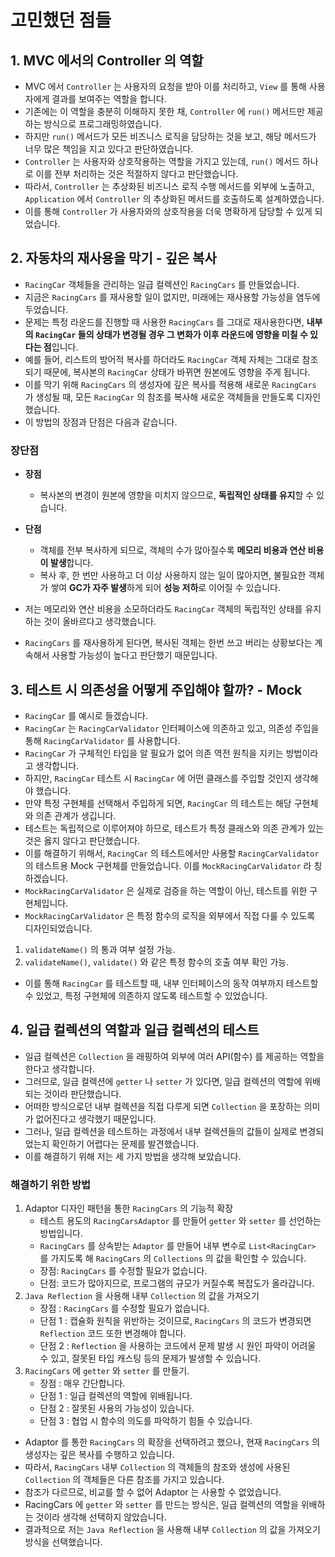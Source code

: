 # 고민했던 점들

## 1. MVC 에서의 Controller 의 역할

- MVC 에서 `Controller` 는 사용자의 요청을 받아 이를 처리하고, `View` 를 통해 사용자에게 결과를 보여주는 역할을 합니다.
- 기존에는 이 역할을 충분히 이해하지 못한 채, `Controller` 에 `run()` 메서드만 제공하는 방식으로 프로그래밍하였습니다.
- 하지만 `run()` 메서드가 모든 비즈니스 로직을 담당하는 것을 보고, 해당 메서드가 너무 많은 책임을 지고 있다고 판단하였습니다.
- `Controller` 는 사용자와 상호작용하는 역할을 가지고 있는데, `run()` 메서드 하나로 이를 전부 처리하는 것은 적절하지 않다고 판단했습니다.
- 따라서, `Controller` 는 추상화된 비즈니스 로직 수행 메서드를 외부에 노출하고, `Application` 에서 `Controller` 의 추상화된 메서드를 호출하도록 설계하였습니다.
- 이를 통해 `Controller` 가 사용자와의 상호작용을 더욱 명확하게 담당할 수 있게 되었습니다.

## 2. 자동차의 재사용을 막기 - 깊은 복사

- `RacingCar` 객체들을 관리하는 일급 컬렉션인 `RacingCars` 를 만들었습니다.
- 지금은 `RacingCars` 를 재사용할 일이 없지만, 미래에는 재사용할 가능성을 염두에 두었습니다.
- 문제는 특정 라운드를 진행할 때 사용한 `RacingCars` 를 그대로 재사용한다면, **내부의 `RacingCar` 들의 상태가 변경될 경우 그 변화가 이후 라운드에 영향을 미칠 수 있다는 점**입니다.
- 예를 들어, 리스트의 방어적 복사를 하더라도 `RacingCar` 객체 자체는 그대로 참조되기 때문에, 복사본의 `RacingCar` 상태가 바뀌면 원본에도 영향을 주게 됩니다.
- 이를 막기 위해 `RacingCars` 의 생성자에 깊은 복사를 적용해 새로운 `RacingCars` 가 생성될 때, 모든 `RacingCar` 의 참조를 복사해 새로운 객체들을 만들도록 디자인했습니다.
- 이 방법의 장점과 단점은 다음과 같습니다.

### 장단점

- **장점**
    - 복사본의 변경이 원본에 영향을 미치지 않으므로, **독립적인 상태를 유지**할 수 있습니다.
- **단점**
    - 객체를 전부 복사하게 되므로, 객체의 수가 많아질수록 **메모리 비용과 연산 비용이 발생**합니다.
    - 복사 후, 한 번만 사용하고 더 이상 사용하지 않는 일이 많아지면, 불필요한 객체가 쌓여 **GC가 자주 발생**하게 되어 **성능 저하**로 이어질 수 있습니다.

- 저는 메모리와 연산 비용을 소모하더라도 `RacingCar` 객체의 독립적인 상태를 유지하는 것이 올바르다고 생각했습니다.
- `RacingCars` 를 재사용하게 된다면, 복사된 객체는 한번 쓰고 버리는 상황보다는 계속해서 사용할 가능성이 높다고 판단했기 때문입니다.

## 3. 테스트 시 의존성을 어떻게 주입해야 할까? - Mock

- `RacingCar` 를 예시로 들겠습니다.
- `RacingCar` 는 `RacingCarValidator` 인터페이스에 의존하고 있고, 의존성 주입을 통해 `RacingCarValidator` 를 사용합니다.
- `RacingCar` 가 구체적인 타입을 알 필요가 없어 의존 역전 원칙을 지키는 방법이라고 생각합니다.
- 하지만, `RacingCar` 테스트 시 `RacingCar` 에 어떤 클래스를 주입할 것인지 생각해야 했습니다.
- 만약 특정 구현체를 선택해서 주입하게 되면, `RacingCar` 의 테스트는 해당 구현체와 의존 관계가 생깁니다.
- 테스트는 독립적으로 이루어져야 하므로, 테스트가 특정 클래스와 의존 관계가 있는 것은 옳지 않다고 판단했습니다.
- 이를 해결하기 위해서, `RacingCar` 의 테스트에서만 사용할 `RacingCarValidator` 의 테스트용 Mock 구현체를 만들었습니다. 이를 `MockRacingCarValidator` 라
  칭하겠습니다.
- `MockRacingCarValidator` 은 실제로 검증을 하는 역할이 아닌, 테스트를 위한 구현체입니다.
- `MockRacingCarValidator` 은 특정 함수의 로직을 외부에서 직접 다룰 수 있도록 디자인되었습니다.

1. `validateName()` 의 통과 여부 설정 가능.
2. `validateName()`, `validate()` 와 같은 특정 함수의 호출 여부 확인 가능.

- 이를 통해 `RacingCar` 를 테스트할 때, 내부 인터페이스의 동작 여부까지 테스트할 수 있었고, 특정 구현체에 의존하지 않도록 테스트할 수 있었습니다.

## 4. 일급 컬렉션의 역할과 일급 컬렉션의 테스트

- 일급 컬렉션은 `Collection` 을 래핑하여 외부에 여러 API(함수) 를 제공하는 역할을 한다고 생각합니다.
- 그러므로, 일급 컬렉션에 `getter` 나 `setter` 가 있다면, 일급 컬렉션의 역할에 위배되는 것이라 판단했습니다.
- 어떠한 방식으로던 내부 컬렉션을 직접 다루게 되면 `Collection` 을 포장하는 의미가 없어진다고 생각했기 때문입니다.
- 그러나, 일급 컬렉션을 테스트하는 과정에서 내부 컬렉션들의 값들이 실제로 변경되었는지 확인하기 어렵다는 문제를 발견했습니다.
- 이를 해결하기 위해 저는 세 가지 방법을 생각해 보았습니다.

### 해결하기 위한 방법

1. Adaptor 디자인 패턴을 통한 `RacingCars` 의 기능적 확장
    - 테스트 용도의 `RacingCarsAdaptor` 를 만들어 `getter` 와 `setter` 를 선언하는 방법입니다.
    - `RacingCars` 를 상속받는 `Adaptor` 를 만들어 내부 변수로 `List<RacingCar>` 를 가지도록 해 `RacingCars` 의 `Collections` 의 값을 확인할 수
      있습니다.
    - 장점: `RacingCars` 를 수정할 필요가 없습니다.
    - 단점: 코드가 많아지므로, 프로그램의 규모가 커질수록 복잡도가 올라갑니다.
2. `Java Reflection` 을 사용해 내부 `Collection` 의 값을 가져오기
    - 장점 : `RacingCars` 를 수정할 필요가 없습니다.
    - 단점 1 : 캡슐화 원칙을 위반하는 것이므로, `RacingCars` 의 코드가 변경되면 `Reflection` 코드 또한 변경해야 합니다.
    - 단점 2 : `Reflection` 을 사용하는 코드에서 문제 발생 시 원인 파악이 어려울 수 있고, 잘못된 타입 캐스팅 등의 문제가 발생할 수 있습니다.
3. `RacingCars` 에 `getter` 와 `setter` 를 만들기.
    - 장점 : 매우 간단합니다.
    - 단점 1 : 일급 컬렉션의 역할에 위배됩니다.
    - 단점 2 : 잘못된 사용의 가능성이 있습니다.
    - 단점 3 : 협업 시 함수의 의도를 파악하기 힘들 수 있습니다.

- Adaptor 를 통한 `RacingCars` 의 확장을 선택하려고 했으나, 현재 `RacingCars` 의 생성자는 깊은 복사를 수행하고 있습니다.
- 따라서, `RacingCars` 내부 `Collection` 의 객체들의 참조와 생성에 사용된 `Collection` 의 객체들은 다른 참조를 가지고 있습니다.
- 참조가 다르므로, 비교를 할 수 없어 Adaptor 는 사용할 수 없었습니다.
- RacingCars 에 `getter` 와 `setter` 를 만드는 방식은, 일급 컬렉션의 역할을 위배하는 것이라 생각해 선택하지 않았습니다.
- 결과적으로 저는 `Java Reflection` 을 사용해 내부 `Collection` 의 값을 가져오기 방식을 선택했습니다.